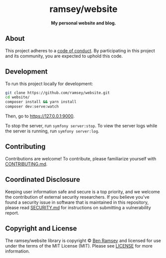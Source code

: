 <h1 align="center">ramsey/website</h1>

<p align="center">
    <strong>My personal website and blog.</strong>
</p>

<!--
TODO: Make sure the following URLs are correct and working for your project.
      Then, remove these comments to display the badges, giving users a quick
      overview of your package.

<p align="center">
    <a href="https://github.com/ramsey/website-base"><img src="https://img.shields.io/badge/source-ramsey/website-blue.svg?style=flat-square" alt="Source Code"></a>
    <a href="https://packagist.org/packages/ramsey/website"><img src="https://img.shields.io/packagist/v/ramsey/website.svg?style=flat-square&label=release" alt="Download Package"></a>
    <a href="https://php.net"><img src="https://img.shields.io/packagist/php-v/ramsey/website.svg?style=flat-square&colorB=%238892BF" alt="PHP Programming Language"></a>
    <a href="https://github.com/ramsey/website-base/blob/main/LICENSE"><img src="https://img.shields.io/packagist/l/ramsey/website.svg?style=flat-square&colorB=darkcyan" alt="Read License"></a>
    <a href="https://github.com/ramsey/website-base/actions/workflows/continuous-integration.yml"><img src="https://img.shields.io/github/workflow/status/ramsey/website-base/build/main?style=flat-square&logo=github" alt="Build Status"></a>
    <a href="https://codecov.io/gh/ramsey/website-base"><img src="https://img.shields.io/codecov/c/gh/ramsey/website-base?label=codecov&logo=codecov&style=flat-square" alt="Codecov Code Coverage"></a>
    <a href="https://shepherd.dev/github/ramsey/website-base"><img src="https://img.shields.io/endpoint?style=flat-square&url=https%3A%2F%2Fshepherd.dev%2Fgithub%2Framsey%2Fwebsite-base%2Fcoverage" alt="Psalm Type Coverage"></a>
</p>
-->


## About

<!--
TODO: Use this space to provide more details about your package. Try to be
      concise. This is the introduction to your package. Let others know what
      your package does and how it can help them build applications.
-->


This project adheres to a [code of conduct](CODE_OF_CONDUCT.md).
By participating in this project and its community, you are expected to
uphold this code.


## Development

To run this project locally for development:

``` bash
git clone https://github.com/ramsey/website.git
cd website/
composer install && yarn install
composer dev:serve:watch
```

Then, go to <https://127.0.0.1:9000>.

To stop the server, run `symfony server:stop`. To view the server logs while
the server is running, run `symfony server:log`.

<!--
## Usage

Provide a brief description or short example of how to use this library.
If you need to provide more detailed examples, use the `docs/` directory
and provide a link here to the documentation.

``` php
use Ramsey\Website\Example;

$example = new Example();
echo $example->greet('fellow human');
```
-->


## Contributing

Contributions are welcome! To contribute, please familiarize yourself with
[CONTRIBUTING.md](CONTRIBUTING.md).

## Coordinated Disclosure

Keeping user information safe and secure is a top priority, and we welcome the
contribution of external security researchers. If you believe you've found a
security issue in software that is maintained in this repository, please read
[SECURITY.md](SECURITY.md) for instructions on submitting a vulnerability report.






## Copyright and License

The ramsey/website library is copyright © [Ben Ramsey](https://benramsey.com)
and licensed for use under the terms of the
MIT License (MIT). Please see [LICENSE](LICENSE) for more information.


